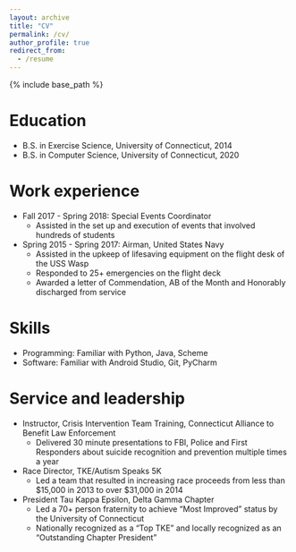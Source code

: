 ```yaml
---
layout: archive
title: "CV"
permalink: /cv/
author_profile: true
redirect_from:
  - /resume
---
```


{% include base_path %}

Education
======
* B.S. in Exercise Science, University of Connecticut, 2014
* B.S. in Computer Science, University of Connecticut, 2020

Work experience
======

* Fall 2017 - Spring 2018: Special Events Coordinator
  * Assisted in the set up and execution of events that involved hundreds of students
* Spring 2015 - Spring 2017: Airman, United States Navy
  * Assisted in the upkeep of lifesaving equipment on the flight desk of the USS Wasp
  * Responded to 25+ emergencies on the flight deck
  * Awarded a letter of Commendation, AB of the Month and Honorably discharged from service
  
Skills
======
* Programming: Familiar with Python, Java, Scheme
* Software: Familiar with Android Studio, Git, PyCharm

  
Service and leadership
======
* Instructor, Crisis Intervention Team Training, Connecticut Alliance to Benefit Law Enforcement
  * Delivered 30 minute presentations to FBI, Police and First Responders about suicide recognition and prevention multiple times a year
* Race Director, TKE/Autism Speaks 5K
  * Led a team that resulted in increasing race proceeds from less than $15,000 in 2013 to over $31,000 in 2014
* President Tau Kappa Epsilon, Delta Gamma Chapter
  * Led a 70+ person fraternity to achieve “Most Improved” status by the University of Connecticut
  * Nationally recognized as a “Top TKE” and locally recognized as an “Outstanding Chapter President”
